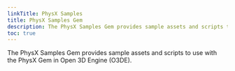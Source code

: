 ```yaml
---
linkTitle: PhysX Samples
title: PhysX Samples Gem
description: The PhysX Samples Gem provides sample assets and scripts to use with the PhysX Gem in Open 3D Engine (O3DE).
toc: true
---
```


The PhysX Samples Gem provides sample assets and scripts to use with the PhysX Gem in Open 3D Engine (O3DE).
